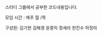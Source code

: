 스터디 그룹에서 공부한 코드내용입니다.

모임 시간 : 매주 월 /목

구성원:  김기현
         김해경
         윤종익
         정세라
         한진수
         허정아
         
         
